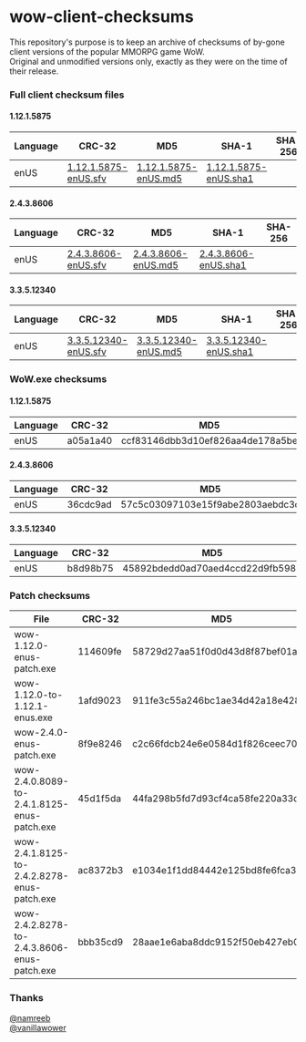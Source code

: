 # wow-client-checksums

This repository's purpose is to keep an archive of checksums of by-gone client versions of the popular MMORPG game WoW.  
Original and unmodified versions only, exactly as they were on the time of their release.  

### Full client checksum files

#### 1.12.1.5875

| Language      | CRC-32                                        | MD5                                           | SHA-1                                           | SHA-256                                         |
| ------------- | --------------------------------------------- | --------------------------------------------- | ----------------------------------------------- | ----------------------------------------------- |
| enUS          | [1.12.1.5875-enUS.sfv](1.12.1.5875-enUS.sfv)  | [1.12.1.5875-enUS.md5](1.12.1.5875-enUS.md5)  | [1.12.1.5875-enUS.sha1](1.12.1.5875-enUS.sha1)  |                                                 |

#### 2.4.3.8606

| Language      | CRC-32                                        | MD5                                           | SHA-1                                           | SHA-256                                         |
| ------------- | --------------------------------------------- | --------------------------------------------- | ----------------------------------------------- | ----------------------------------------------- |
| enUS          | [2.4.3.8606-enUS.sfv](2.4.3.8606-enUS.sfv)    | [2.4.3.8606-enUS.md5](2.4.3.8606-enUS.md5)    | [2.4.3.8606-enUS.sha1](2.4.3.8606-enUS.sha1)    |                                                 |

#### 3.3.5.12340

| Language      | CRC-32                                        | MD5                                           | SHA-1                                           | SHA-256                                         |
| ------------- | --------------------------------------------- | --------------------------------------------- | ----------------------------------------------- | ----------------------------------------------- |
| enUS          | [3.3.5.12340-enUS.sfv](3.3.5.12340-enUS.sfv)  | [3.3.5.12340-enUS.md5](3.3.5.12340-enUS.md5)  | [3.3.5.12340-enUS.sha1](3.3.5.12340-enUS.sha1)  |                                                 |

### WoW.exe checksums

#### 1.12.1.5875

| Language      | CRC-32        | MD5                               | SHA-1                                     | SHA-256                                                           |
| ------------- | ------------- | --------------------------------- | ----------------------------------------- | ----------------------------------------------------------------- |
| enUS          | a05a1a40      | ccf83146dbb3d10ef826aa4de178a5be  | 893def24f703fd18c1514d31b92f00e616d8375f  | b4756d38ef207c02ed651f4952bd89a70b4857b73a33413339e1b285b28d2dc7  |

#### 2.4.3.8606

| Language      | CRC-32        | MD5                               | SHA-1                                     | SHA-256                                                           |
| ------------- | ------------- | --------------------------------- | ----------------------------------------- | ----------------------------------------------------------------- |
| enUS          | 36cdc9ad      | 57c5c03097103e15f9abe2803aebdc3c  | a802af90d44c08875fa6949239044afa1a488f92  | 8f8d7f4cf3909e61fd34b09df9c9b56c21aec76a9ad1883353f1fa5d9b8411e2  |

#### 3.3.5.12340

| Language      | CRC-32        | MD5                               | SHA-1                                     | SHA-256                                                           |
| ------------- | ------------- | --------------------------------- | ----------------------------------------- | ----------------------------------------------------------------- |
| enUS          | b8d98b75      | 45892bdedd0ad70aed4ccd22d9fb5984  | 178f78380affd260cb775d44397ba6b33ac05fdb  | aa63a5750d60ef16746c686b3d5e26876d98953eab08b1c026cd0faf78e88cb8  |

### Patch checksums

| File                                             | CRC-32        | MD5                               | SHA-1                                     | SHA-256                                                           |
| ------------------------------------------------ | ------------- | --------------------------------- | ----------------------------------------- | ----------------------------------------------------------------- |
| wow-1.12.0-enus-patch.exe                        | 114609fe      | 58729d27aa51f0d0d43d8f87bef01a31  | 97d668eca8b54903cd7c9ba9197fe622cf7c34b6  | 44a48d2789b9738c43baaf9a9f45ff0a62985cca67acf8d9bcca739c79f9f907  |
| wow-1.12.0-to-1.12.1-enus.exe                    | 1afd9023      | 911fe3c55a246bc1ae34d42a18e428ca  | dd68dc018d5b86fef554e9eaabe2b409bcfe0ab2  | edd49bae2aec0a7a9bb7b570f147d3d989c58fab2bd1beb6744da2f4313c5d3d  |
| wow-2.4.0-enus-patch.exe                         | 8f9e8246      | c2c66fdcb24e6e0584d1f826ceec7061  | 359fb3de6d6e5cbda19a1143c3bac86d02ed61b7  | 775a9791e67998833e21245312ac4af3ff59ee2346fe81dd235e6f43363f8588  |
| wow-2.4.0.8089-to-2.4.1.8125-enus-patch.exe      | 45d1f5da      | 44fa298b5fd7d93cf4ca58fe220a33d2  | 7c9b06ed01ec75bc029b01771e85c7b8560e8c73  | d729e1ffe171d9125fbea000b28a16eb5e3d19628b9ccf31e36fe987b0d534ae  |
| wow-2.4.1.8125-to-2.4.2.8278-enus-patch.exe      | ac8372b3      | e1034e1f1dd84442e125bd8fe6fca32e  | 4e8bf3b0fc80136e76576d8f13fd4033e8f82024  | a2c042af2479cbd7c51d3ba9da74fdc7e2f570c13df56d04fc3dbf15edaa6a26  |
| wow-2.4.2.8278-to-2.4.3.8606-enus-patch.exe      | bbb35cd9      | 28aae1e6aba8ddc9152f50eb427eb021  | 4dc467b62c5714b9bb7fa780b129afd47726de9e  | 384aded66bd2a406dcfad7118fe680301ad22662c052c606f2f9ddb6de61208c  |

### Thanks
[@namreeb](https://github.com/namreeb)  
[@vanillawower](https://www.reddit.com/user/vanillawower)  
